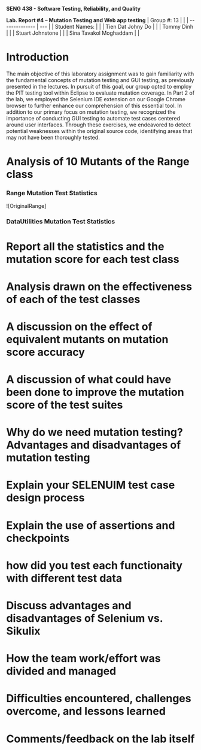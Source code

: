 **SENG 438 - Software Testing, Reliability, and Quality**

**Lab. Report \#4 – Mutation Testing and Web app testing**
| Group \#: 13     |  |
| -------------- | --- |
| Student Names: |     |
| Tien Dat Johny Do         |     |
| Tommy Dinh              |     |
| Stuart Johnstone               |     |
| Sina Tavakol Moghaddam              |     |

# Introduction
The main objective of this laboratory assignment was to gain familiarity with the fundamental concepts of mutation testing and GUI testing, as previously presented in the lectures. In pursuit of this goal, our group opted to employ the PIT testing tool within Eclipse to evaluate mutation coverage. In Part 2 of the lab, we employed the Selenium IDE extension on our Google Chrome browser to further enhance our comprehension of this essential tool. In addition to our primary focus on mutation testing, we recognized the importance of conducting GUI testing to automate test cases centered around user interfaces. Through these exercises, we endeavored to detect potential weaknesses within the original source code, identifying areas that may not have been thoroughly tested.

# Analysis of 10 Mutants of the Range class 

### Range Mutation Test Statistics 
![OriginalRange]

### DataUtilities Mutation Test Statistics




# Report all the statistics and the mutation score for each test class


# Analysis drawn on the effectiveness of each of the test classes

# A discussion on the effect of equivalent mutants on mutation score accuracy

# A discussion of what could have been done to improve the mutation score of the test suites

# Why do we need mutation testing? Advantages and disadvantages of mutation testing

# Explain your SELENUIM test case design process

# Explain the use of assertions and checkpoints

# how did you test each functionaity with different test data

# Discuss advantages and disadvantages of Selenium vs. Sikulix

# How the team work/effort was divided and managed


# Difficulties encountered, challenges overcome, and lessons learned

# Comments/feedback on the lab itself
